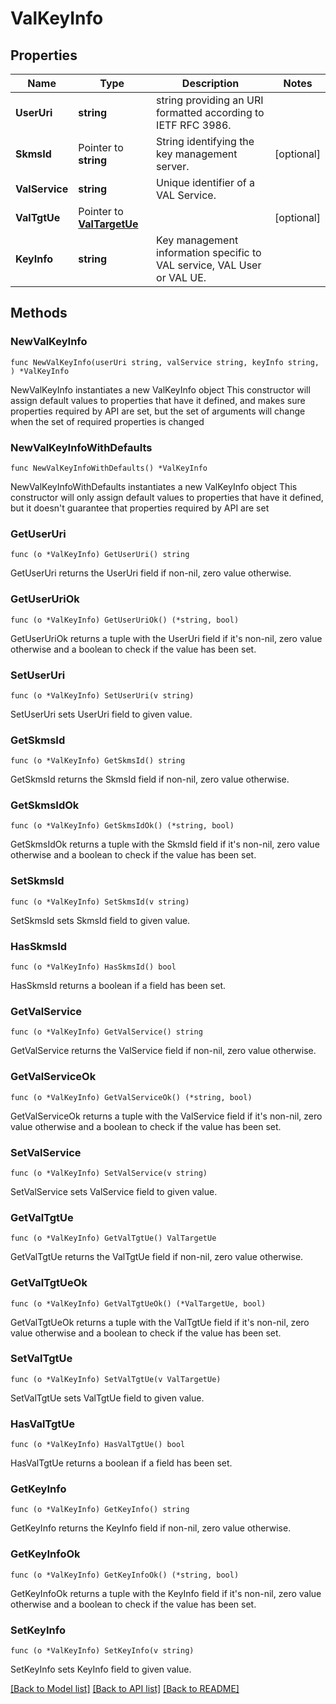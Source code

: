 # ValKeyInfo

## Properties

Name | Type | Description | Notes
------------ | ------------- | ------------- | -------------
**UserUri** | **string** | string providing an URI formatted according to IETF RFC 3986. | 
**SkmsId** | Pointer to **string** | String identifying the key management server. | [optional] 
**ValService** | **string** | Unique identifier of a VAL Service. | 
**ValTgtUe** | Pointer to [**ValTargetUe**](ValTargetUe.md) |  | [optional] 
**KeyInfo** | **string** | Key management information specific to VAL service, VAL User or VAL UE. | 

## Methods

### NewValKeyInfo

`func NewValKeyInfo(userUri string, valService string, keyInfo string, ) *ValKeyInfo`

NewValKeyInfo instantiates a new ValKeyInfo object
This constructor will assign default values to properties that have it defined,
and makes sure properties required by API are set, but the set of arguments
will change when the set of required properties is changed

### NewValKeyInfoWithDefaults

`func NewValKeyInfoWithDefaults() *ValKeyInfo`

NewValKeyInfoWithDefaults instantiates a new ValKeyInfo object
This constructor will only assign default values to properties that have it defined,
but it doesn't guarantee that properties required by API are set

### GetUserUri

`func (o *ValKeyInfo) GetUserUri() string`

GetUserUri returns the UserUri field if non-nil, zero value otherwise.

### GetUserUriOk

`func (o *ValKeyInfo) GetUserUriOk() (*string, bool)`

GetUserUriOk returns a tuple with the UserUri field if it's non-nil, zero value otherwise
and a boolean to check if the value has been set.

### SetUserUri

`func (o *ValKeyInfo) SetUserUri(v string)`

SetUserUri sets UserUri field to given value.


### GetSkmsId

`func (o *ValKeyInfo) GetSkmsId() string`

GetSkmsId returns the SkmsId field if non-nil, zero value otherwise.

### GetSkmsIdOk

`func (o *ValKeyInfo) GetSkmsIdOk() (*string, bool)`

GetSkmsIdOk returns a tuple with the SkmsId field if it's non-nil, zero value otherwise
and a boolean to check if the value has been set.

### SetSkmsId

`func (o *ValKeyInfo) SetSkmsId(v string)`

SetSkmsId sets SkmsId field to given value.

### HasSkmsId

`func (o *ValKeyInfo) HasSkmsId() bool`

HasSkmsId returns a boolean if a field has been set.

### GetValService

`func (o *ValKeyInfo) GetValService() string`

GetValService returns the ValService field if non-nil, zero value otherwise.

### GetValServiceOk

`func (o *ValKeyInfo) GetValServiceOk() (*string, bool)`

GetValServiceOk returns a tuple with the ValService field if it's non-nil, zero value otherwise
and a boolean to check if the value has been set.

### SetValService

`func (o *ValKeyInfo) SetValService(v string)`

SetValService sets ValService field to given value.


### GetValTgtUe

`func (o *ValKeyInfo) GetValTgtUe() ValTargetUe`

GetValTgtUe returns the ValTgtUe field if non-nil, zero value otherwise.

### GetValTgtUeOk

`func (o *ValKeyInfo) GetValTgtUeOk() (*ValTargetUe, bool)`

GetValTgtUeOk returns a tuple with the ValTgtUe field if it's non-nil, zero value otherwise
and a boolean to check if the value has been set.

### SetValTgtUe

`func (o *ValKeyInfo) SetValTgtUe(v ValTargetUe)`

SetValTgtUe sets ValTgtUe field to given value.

### HasValTgtUe

`func (o *ValKeyInfo) HasValTgtUe() bool`

HasValTgtUe returns a boolean if a field has been set.

### GetKeyInfo

`func (o *ValKeyInfo) GetKeyInfo() string`

GetKeyInfo returns the KeyInfo field if non-nil, zero value otherwise.

### GetKeyInfoOk

`func (o *ValKeyInfo) GetKeyInfoOk() (*string, bool)`

GetKeyInfoOk returns a tuple with the KeyInfo field if it's non-nil, zero value otherwise
and a boolean to check if the value has been set.

### SetKeyInfo

`func (o *ValKeyInfo) SetKeyInfo(v string)`

SetKeyInfo sets KeyInfo field to given value.



[[Back to Model list]](../README.md#documentation-for-models) [[Back to API list]](../README.md#documentation-for-api-endpoints) [[Back to README]](../README.md)


